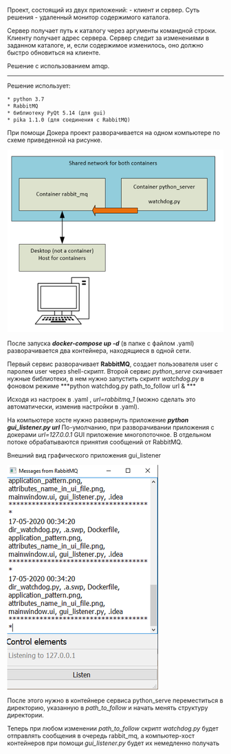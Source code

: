 Проект, состоящий из двух приложений: - клиент и сервер. Суть решения - удаленный монитор содержимого каталога.

Сервер получает путь к каталогу через аргументы командной строки. 
Клиенту получает адрес сервера.
Сервер следит за изменениями в заданном каталоге, и, если содержимое изменилось, оно должно быстро обновиться на клиенте.

Решение с использованием amqp.

-------------------------------------------------------------------------------------------------------------------------

Решение использует:

    * python 3.7
    * RabbitMQ
    * библиотеку PyQt 5.14 (для gui)
    * pika 1.1.0 (для соединения с RabbitMQ)


При помощи Докера проект разворачивается на одном компьютере по схеме приведенной на рисунке.


![application_pattern](python_serve/application_pattern.png)


После запуска ***docker-compose up -d*** (в папке с файлом .yaml)
разворачивается два контейнера, находящиеся в одной сети. 

Первый сервис разворачивает **RabbitMQ**, создает пользователя user с паролем user через shell-скрипт.
Второй сервис *python_serve* скачивает нужные библиотеки, в нем нужно запустить скрипт *watchdog.py* 
в фоновом режиме ***python watchdog.py  path_to_follow url & ***

Исходя из настроек в .yaml , *url=rabbitmq_1* (можно сделать это автоматически, изменив настройки в .yaml).

На компьютере хосте нужно развернуть приложение ***python gui_listener.py url*** 
По-умолчанию, при разворачивании приложения с докерами *url=127.0.0.1*
GUI приложение многопоточное. В отдельном потоке обрабатываются принятия сообщений от RabbitMQ.

Внешний вид графического приложения gui_listener


![gui](python_serve/gui.png)


После этого нужно в контейнере сервиса python_serve переместиться в директорию, указанную в *path_to_follow* и начать менять структуру директории.

Теперь при любом изменении *path_to_follow* скрипт *watchdog.py* будет отправлять сообщения в очередь rabbit_mq, 
а компьютер-хост контейнеров при помощи *gui_listener.py* будет их немедленно получать
